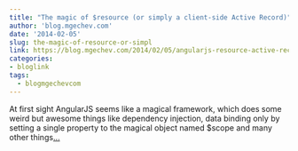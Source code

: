 ```yaml
---
title: "The magic of $resource (or simply a client-side Active Record)"
author: 'blog.mgechev.com'
date: '2014-02-05'
slug: the-magic-of-resource-or-simpl
link: https://blog.mgechev.com/2014/02/05/angularjs-resource-active-record-http/
categories:
- bloglink
tags:
  - blogmgechevcom
---
```


At first sight AngularJS seems like a magical framework, which does some weird but awesome things like dependency injection, data binding only by setting a single property to the magical object named $scope and many other things[... <i class="fas fa-external-link-alt"></i>](https://blog.mgechev.com/2014/02/05/angularjs-resource-active-record-http/)

